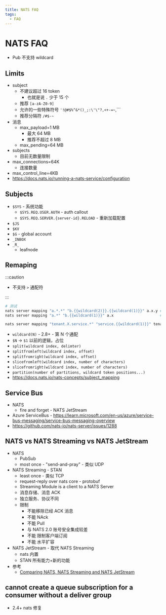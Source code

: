 ```yaml
---
title: NATS FAQ
tags:
  - FAQ
---
```


# NATS FAQ

- Pub 不支持 wildcard

## Limits

- subject
  - 不建议超过 16 token
    - 也就是说 `.` 少于 15 个
  - 推荐 `[a-zA-Z0-9]`
  - 允许的一些特殊符号 `'!@#$%^&*()_;:\'\"?,<+-=~`,```
  - 推荐分隔符 `/#$-~`
- 消息
  - max_payload=1 MB
    - 最大 64 MB
    - 推荐不超过 8 MB
  - max_pending=64 MB
- subjects
  - 目前无数量限制
- max_connections=64K
  - 连接数量
- max_control_line=4KB
- https://docs.nats.io/running-a-nats-service/configuration

## Subjects

- `$SYS` - 系统功能
  - `$SYS.REQ.USER.AUTH` - auth callout
  - `$SYS.REQ.SERVER.{server-id}.RELOAD` - 重新加载配置
- `$JS`
- `$KV`
- `$G` - global account
- `_INBOX`
- `_R_`
  - leafnode

## Remaping

:::caution

- 不支持 `>` 通配符

:::

```bash
# 测试
nats server mapping "a.*.*" "b.{{wildcard(2)}}.{{wildcard(1)}}" a.x.y # b.y.x
nats server mapping "a.*" "b.{{wildcard(1)}}" a.x                     # b.x

nats server mapping "tenant.X.service.*" "service.{{wildcard(1)}}" tenant.X.service.a # service.a
```

- `wildcard(N)` - 2.8+ - 第 N 个通配
- `$N` -> `$1` 以前的逻辑，占位
- `split(wildcard index, delimter)`
- `splitfromleft(wildcard index, offset)`
- `splitfromright(wildcard index, offset)`
- `slicefromleft(wildcard index, number of characters)`
- `slicefromright(wildcard index, number of characters)`
- `partition(number of partitions, wildcard token positions...)`
- https://docs.nats.io/nats-concepts/subject_mapping

## Service Bus

- NATS
  - fire and forget - NATS JetStream
- Azure ServiceBus - https://learn.microsoft.com/en-us/azure/service-bus-messaging/service-bus-messaging-overview
- https://github.com/nats-io/nats-server/issues/1288

## NATS vs NATS Streaming vs NATS JetStream

- NATS
  - PubSub
  - most once - "send-and-pray" - 类似 UDP
- NATS Streaming - STAN
  - least once - 类似 TCP
  - request-reply over nats core - protobuf
  - Streaming Module is a client to a NATS Server
  - 消息存储、消息 ACK
  - 独立服务、协议不同
  - 限制
    - 不能移除已经 ACK 消息
    - 不能 NAck
    - 不能 Pull
    - 与 NATS 2.0 账号安全集成较差
    - 不能 限制客户端订阅
    - 不能 水平扩容
- NATS JetStream - 取代 NATS Streaming
  - nats 内置
  - STAN 所有能力+新的功能
- 参考
  - [Comparing NATS, NATS Streaming and NATS JetStream](https://gcoolinfo.medium.com/ec2d9f426dc8)

## cannot create a queue subscription for a consumer without a deliver group

- 2.4+ nats 修复
